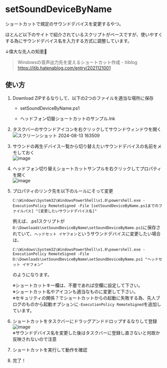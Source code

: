 # setSoundDeviceByName
ショートカットで規定のサウンドデバイスを変更するやつ。

ほとんど以下のサイトで紹介されているスクリプトがベースですが、使いやすくする為にサウンドデバイス名を入力する方式に調整しています。

↓偉大な先人の知恵🙏

> Windowsの音声出力先を変えるショートカット作成 - itiblog  
> https://itib.hatenablog.com/entry/2021121001



## 使い方

1. Download ZIPするなりして、以下の2つのファイルを適当な場所に保存

   * setSoundDeviceByName.ps1

   * ヘッドフォン切替ショートカットのサンプル.lnk

2. タスクバーのサウンドアイコンを右クリックしてサウンドウィンドウを開く  
   ![スクリーンショット 2024-08-13 163509](https://github.com/user-attachments/assets/a0d7b0c6-6404-48b4-a239-1861c6c89e84)

3. サウンドの再生デバイス一覧から切り替えたいサウンドデバイスの名前をメモしておく  
   ![image](https://github.com/user-attachments/assets/7645c040-65fc-4dc6-89de-2781a07ed709)

4. ヘッドフォン切り替えショートカットサンプルを右クリックしてプロパティを開く  
   ![image](https://github.com/user-attachments/assets/c1e8b07a-ba36-487e-9506-bf2a41e875f6)

5. プロパティのリンク先を以下のルールにそって変更

   ```
   C:\Windows\System32\WindowsPowerShell\v1.0\powershell.exe -ExecutionPolicy RemoteSigned -File [setSoundDeviceByName.ps1までのファイルパス] "[変更したいサウンドデバイス名]"
   ```

   例えば、.ps1スクリプトが`D:\Downloads\setSoundDeviceByName\setSoundDeviceByName.ps1`に保存されていて、`ヘッドセット イヤフォン`というサウンドデバイスに変更したい場合は、

   ```
   C:\Windows\System32\WindowsPowerShell\v1.0\powershell.exe -ExecutionPolicy RemoteSigned -File D:\Downloads\setSoundDeviceByName\setSoundDeviceByName.ps1 "ヘッドセット イヤフォン"
   ```

   のようになります。

   ※ショートカットキー欄は、不要であれば空欄に設定して下さい。  
   ※ショートカット名やアイコンも適当なものに変更して下さい。  
   ※セキュリティの関係？でショートカットからの起動に失敗する為、先人ブログのものから起動オプションに`-ExecutionPolicy RemoteSigned`を追加しています。  

6. ショートカットをタスクバーにドラッグアンドドロップするなりして登録   
   ![image](https://github.com/user-attachments/assets/78bc5e62-d2c3-4f3b-a905-f31fe17d4e38)  
   ※サウンドデバイス名を変更した後はタスクバーに登録し直さないと何故か反映されないので注意  

7. ショートカットを実行して動作を確認

8. 完了！
